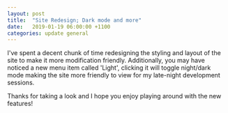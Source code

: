 ```yaml
---
layout: post
title:  "Site Redesign; Dark mode and more"
date:   2019-01-19 06:00:00 +1100
categories: update general
---
```

I've spent a decent chunk of time redesigning the styling and layout of the site to make it more modification friendly.
Additionally, you may have noticed a new menu item called 'Light', clicking it will toggle night/dark mode making 
the site more friendly to view for my late-night development sessions.

Thanks for taking a look and I hope you enjoy playing around with the new features!